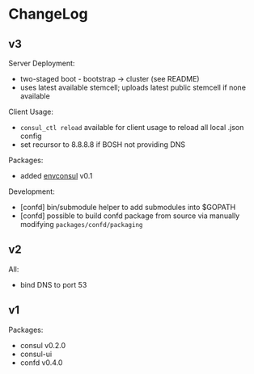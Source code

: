 ChangeLog
=========

v3
--

Server Deployment:

- two-staged boot - bootstrap -> cluster (see README)
- uses latest available stemcell; uploads latest public stemcell if none available

Client Usage:

- `consul_ctl reload` available for client usage to reload all local .json config
- set recursor to 8.8.8.8 if BOSH not providing DNS

Packages:

- added [envconsul](https://github.com/hashicorp/envconsul) v0.1

Development:

- [confd] bin/submodule helper to add submodules into $GOPATH
- [confd] possible to build confd package from source via manually modifying `packages/confd/packaging`

v2
--

All:

- bind DNS to port 53

v1
--

Packages:

- consul v0.2.0
- consul-ui
- confd v0.4.0
